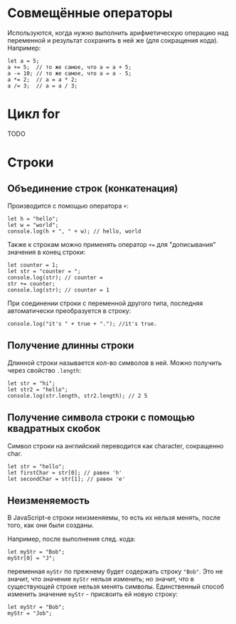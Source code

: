 # Совмещённые операторы #

Используются, когда нужно выполнить арифметическую операцию над переменной и результат
сохранить в ней же (для сокращения кода). Например:

```
let a = 5;
a += 5;  // то же самое, что a = a + 5;
a -= 10; // то же самое, что a = a - 5;
a *= 2;  // a = a * 2;
a /= 3;  // a = a / 3;
```

# Цикл for 

TODO 

# Строки #

## Объединение строк (конкатенация)

Производится с помощью оператора `+`:

```
let h = "hello";
let w = "world";
console.log(h + ", " + w); // hello, world
```

Также к строкам можно применять оператор `+=` для "дописывания" значения в конец строки:

```
let counter = 1;
let str = "counter = ";
console.log(str); // counter = 
str += counter;
console.log(str); // counter = 1
```

При соединении строки с переменной другого типа, последняя автоматически преобразуется в строку:

```
console.log("it's " + true + "."); //it's true.
```

## Получение длинны строки

Длинной строки называется кол-во символов в ней. Можно получить через свойство `.length`:

```
let str = "hi";
let str2 = "hello";
console.log(str.length, str2.length); // 2 5
```

## Получение символа строки с помощью квадратных скобок

Символ строки на английский переводится как character, сокращенно char.

```
let str = "hello";
let firstChar = str[0]; // равен 'h'
let secondChar = str[1]; // равен 'e'
```

## Неизменяемость

В JavaScript-е строки неизменяемы, то есть их нельзя менять, после того, как они были созданы.

Например, после выполнения след. кода:

```
let myStr = "Bob";
myStr[0] = "J";
```

переменная `myStr` по прежнему будет содержать строку `"Bob"`. Это не значит, что значение 
`myStr` нельзя изменить; но значит, что в существующей строке нельзя менять символы.
Единственный способ изменить значение `myStr` - присвоить ей новую строку:

```
let myStr = "Bob";
myStr = "Job";
```
